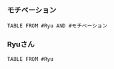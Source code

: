 ### モチベーション
```dataview
TABLE FROM #Ryu AND #モチベーション 
```
### Ryuさん
```dataview
TABLE FROM #Ryu 
```



